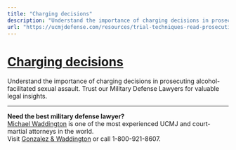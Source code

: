 ```yaml
---
title: "Charging decisions"
description: "Understand the importance of charging decisions in prosecuting alcohol-facilitated sexual assault. Trust our Military Defense Lawyers for valuable legal insights."
url: "https://ucmjdefense.com/resources/trial-techniques-read-prosecuting-alcohol-facilitated-sexual-assault/charging-decisions.html"
---
```


# [Charging decisions](https://ucmjdefense.com/resources/trial-techniques-read-prosecuting-alcohol-facilitated-sexual-assault/charging-decisions.html)

Understand the importance of charging decisions in prosecuting alcohol-facilitated sexual assault. Trust our Military Defense Lawyers for valuable legal insights.

---

**Need the best military defense lawyer?**  
[Michael Waddington](https://ucmjdefense.com/attorneys/michael-stewart-waddington-partner.html) is one of the most experienced UCMJ and court-martial attorneys in the world.  
Visit [Gonzalez & Waddington](https://ucmjdefense.com) or call 1-800-921-8607.
